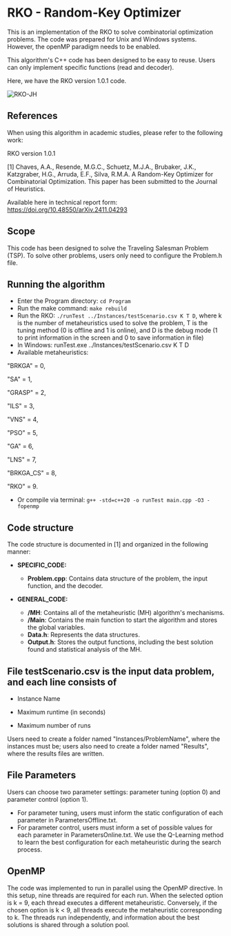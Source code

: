 
# RKO - Random-Key Optimizer

This is an implementation of the RKO to solve combinatorial optimization problems. The code was prepared for Unix and Windows systems. However, the openMP paradigm needs to be enabled.

This algorithm's C++ code has been designed to be easy to reuse. Users can only implement specific functions (read and decoder). 

Here, we have the RKO version 1.0.1 code.

![RKO-JH](https://github.com/user-attachments/assets/0527b171-46b4-4dd5-b9e2-ad15e3e675ce)


## References

When using this algorithm in academic studies, please refer to the following work:

RKO version 1.0.1

[1] Chaves, A.A., Resende, M.G.C., Schuetz, M.J.A.,  Brubaker, J.K., Katzgraber, H.G., Arruda, E.F., Silva, R.M.A. 
A Random-Key Optimizer for Combinatorial Optimization. This paper has been submitted to the Journal of Heuristics.

Available here in technical report form: 
https://doi.org/10.48550/arXiv.2411.04293

## Scope

This code has been designed to solve the Traveling Salesman Problem (TSP). To solve other problems, users only need to configure the Problem.h file.


## Running the algorithm

* Enter the Program directory: `cd Program`
* Run the make command: `make rebuild`
* Run the RKO: `./runTest ../Instances/testScenario.csv K T D`, where k is the number of metaheuristics used to solve the problem, T is the tuning method (0 is offline and 1 is online), and D is the debug mode (1 to print information in the screen and 0 to save information in file)
* In Windows: runTest.exe ../Instances/testScenario.csv K T D
* Available metaheuristics:
  
"BRKGA"      = 0,

"SA"         = 1,

"GRASP"      = 2,

"ILS"        = 3,

"VNS"        = 4,

"PSO"        = 5,

"GA"         = 6,

"LNS"        = 7,

"BRKGA_CS"   = 8,

"RKO"        = 9.

* Or compile via terminal: `g++ -std=c++20 -o runTest main.cpp -O3 -fopenmp`


## Code structure

The code structure is documented in [1] and organized in the following manner:

* **SPECIFIC_CODE:**
    * **Problem.cpp**: Contains data structure of the problem, the input function, and the decoder.

* **GENERAL_CODE:**
    * **/MH**: Contains all of the metaheuristic (MH) algorithm's mechanisms.
    * **/Main**: Contains the main function to start the algorithm and stores the global variables.
    * **Data.h**: Represents the data structures.
    * **Output.h**: Stores the output functions, including the best solution found and statistical analysis of the MH.

## File testScenario.csv is the input data problem, and each line consists of

- Instance Name
  
- Maximum runtime (in seconds)

- Maximum number of runs

Users need to create a folder named "Instances/ProblemName", where the instances must be; users also need to create a folder named "Results", where the results files are written.

## File Parameters

Users can choose two parameter settings: parameter tuning (option 0) and parameter control (option 1). 
 - For parameter tuning, users must inform the static configuration of each parameter in ParametersOffline.txt.
 - For parameter control, users must inform a set of possible values for each parameter in ParametersOnline.txt. We use the Q-Learning method to learn the best configuration for each metaheuristic during the search process.

## OpenMP

The code was implemented to run in parallel using the OpenMP directive. In this setup, nine threads are required for each run. When the selected option is k = 9, each thread executes a different metaheuristic. Conversely, if the chosen option is k < 9, all threads execute the metaheuristic corresponding to k. The threads run independently, and information about the best solutions is shared through a solution pool.

